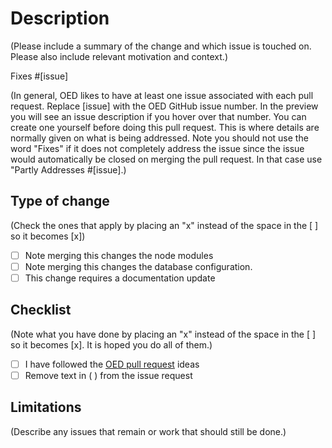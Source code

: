 # Description

(Please include a summary of the change and which issue is touched on. Please also include relevant motivation and context.)

Fixes #[issue]

(In general, OED likes to have at least one issue associated with each pull request. Replace [issue] with the OED GitHub issue number. In the preview you will see an issue description if you hover over that number. You can create one yourself before doing this pull request. This is where details are normally given on what is being addressed. Note you should not use the word "Fixes" if it does not completely address the issue since the issue would automatically be closed on merging the pull request. In that case use "Partly Addresses #[issue].)

## Type of change

(Check the ones that apply by placing an "x" instead of the space in the [ ] so it becomes [x])

- [ ] Note merging this changes the node modules
- [ ] Note merging this changes the database configuration.
- [ ] This change requires a documentation update

## Checklist

(Note what you have done by placing an "x" instead of the space in the [ ] so it becomes [x]. It is hoped you do all of them.)

- [ ] I have followed the [OED pull request](https://openenergydashboard.github.io/developer/pr.html) ideas
- [ ] Remove text in ( ) from the issue request

## Limitations

(Describe any issues that remain or work that should still be done.)
